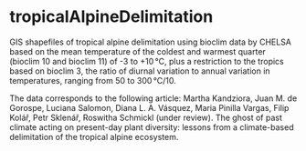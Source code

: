 # tropicalAlpineDelimitation
GIS shapefiles of tropical alpine delimitation using bioclim data by CHELSA based on the mean temperature of the coldest and warmest quarter (bioclim 10 and bioclim 11) of -3 to +10 °C, plus a restriction to the tropics based on bioclim 3, the ratio of diurnal variation to annual variation in temperatures, ranging from 50 to 300 °C/10.

The data corresponds to the following article: 
Martha Kandziora, Juan M. de Gorospe, Luciana Salomon, Diana L. A. Vásquez, Maria Pinilla Vargas, Filip Kolář, Petr Sklenář, Roswitha Schmickl (under review). The ghost of past climate acting on present-day plant diversity: lessons from a climate-based delimitation of the tropical alpine ecosystem.

<!---
## tropical alpine delimitation of the present and during reconstructions of the last glacial maximum

**current vs MPI**
<p float="left">
  <img src="https://github.com/mkandziora/tropicalAlpineDelimitation/blob/main/current_vs_MPI/Andes_mpi10.tiff" width="100%" />
  <img src="https://github.com/mkandziora/tropicalAlpineDelimitation/blob/main/current_vs_MPI/Asia_mpi10.tiff" width="100%" /> 
    <img src="https://github.com/mkandziora/tropicalAlpineDelimitation/blob/main/current_vs_MPI/Africa_mpi10.tiff" width="100%" /> 
</p>


**current vs MIROC**
<p float="left">
  <img src="https://github.com/mkandziora/tropicalAlpineDelimitation/blob/main/current_vs_MIROC/Andes_miroc10.tiff" width="100%" />
  <img src="https://github.com/mkandziora/tropicalAlpineDelimitation/blob/main/current_vs_MIROC/Asia_miroc10.tiff" width="100%" /> 
    <img src="https://github.com/mkandziora/tropicalAlpineDelimitation/blob/main/current_vs_MIROC/Africa_miroc10.tiff" width="100%" /> 
</p>




<p float="left">
  <img src="https://github.com/mkandziora/tropicalAlpineDelimitation/blob/main/tropalpAndes-3-10_11--3-10_3-50-300__comb10--3-10_11--3-10_3-50-300__Chelsa_mpi-esm_overlap_area.png" width="40%" />
  <img src="https://github.com/mkandziora/tropicalAlpineDelimitation/blob/main/tropalpAndes-3-10_11--3-10_3-50-300__comb10--3-10_11--3-10_3-50-300__Chelsa_chelsa_miroc_esm_overlap_area.png" width="40%" /> 
</p>



**current vs MPI and current vs MIROC**
<p float="left">
  <img src="https://github.com/mkandziora/tropicalAlpineDelimitation/blob/main/tropalpAsia-3-10_11--3-10_3-50-300__comb10--3-10_11--3-10_3-50-300__Chelsa_mpi-esm_overlap_area.png" alt= “” width="40%" >
  <img src="https://github.com/mkandziora/tropicalAlpineDelimitation/blob/main/tropalpAsia-3-10_11--3-10_3-50-300__comb10--3-10_11--3-10_3-50-300__Chelsa_chelsa_miroc_esm_overlap_area.png" alt= “”  width="40%">
</p>



**current vs MPI and current vs MIROC**
<p float="left">

<img src="https://github.com/mkandziora/tropicalAlpineDelimitation/blob/main/Afroalpine-3-10_11--3-10_3-50-300__comb10--3-10_11--3-10_3-50-300__Chelsa_mpi-esm_overlap_area.png" alt= “”  width="40%">


<img src="https://github.com/mkandziora/tropicalAlpineDelimitation/blob/main/Afroalpine-3-10_11--3-10_3-50-300__comb10--3-10_11--3-10_3-50-300__Chelsa_chelsa_miroc_esm_overlap_area.png" alt= “” width="40%">
</p>
-->
